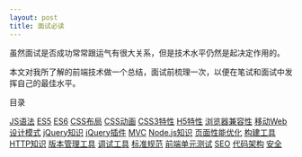 ```yaml
---
layout: post
title: 面试必读
---
```


虽然面试是否成功常常跟运气有很大关系，但是技术水平仍然是起决定作用的。

本文对我所了解的前端技术做一个总结，面试前梳理一次，以便在笔试和面试中发挥自己的最佳水平。

目录

[JS语法](#js-language)
[ES5](#es5)
[ES6](#es6)
[CSS布局](#css-layout)
[CSS动画](#css-animation)
[CSS3特性](#css3)
[H5特性](#h5)
[浏览器兼容性](#compatibility)
[移动Web](#mobile)
[设计模式](#design-mode)
[jQuery知识](#jquery)
[jQuery插件](#jquery-plugin)
[MVC](#mvc)
[Node.js知识](#nodejs)
[页面性能优化](#performance)
[构建工具](#build)
[HTTP知识](#http)
[版本管理工具](#version)
[调试工具](#debug)
[标准规范](#standard)
[前端单元测试](#unit-test)
[SEO](#seo)
[代码架构](#framework)
[安全](#security)
